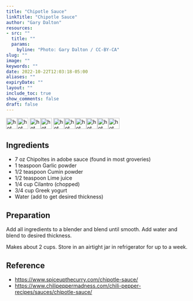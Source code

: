 ```yaml
---
title: "Chipotle Sauce"
linkTitle: "Chipotle Sauce"
author: "Gary Dalton"
resources:
- src: ""
  title: ""
  params:
    byline: "Photo: Gary Dalton / CC-BY-CA"
slug: ""
image: ""
keywords: ""
date: 2022-10-22T12:03:18-05:00
aliases: ""
expiryDate: ""
layout: ""
include_toc: true
show_comments: false
draft: false
---
```


<img src="/images/chili.png" alt="hot pepper" width="30" height="30"><img src="/images/chili.png" alt="hot pepper" width="30" height="30">
<img src="/images/chili.png" alt="hot pepper" width="30" height="30"><img src="/images/chili.png" alt="hot pepper" width="30" height="30">
<img src="/images/chili.png" alt="hot pepper" width="30" height="30"><img src="/images/chili.png" alt="hot pepper" width="30" height="30"><img src="/images/chili-pepper.png" alt="hot pepper" width="30" height="30"><img src="/images/chili-pepper.png" alt="hot pepper" width="30" height="30"><img src="/images/chili-pepper.png" alt="hot pepper" width="30" height="30"><img src="/images/chili-pepper.png" alt="hot pepper" width="30" height="30">

## Ingredients

* 7 oz Chipoltes in adobe sauce (found in most groveries)
* 1 teaspoon Garlic powder
* 1/2 teaspoon Cumin powder
* 1/2 teaspoon Lime juice
* 1/4 cup Cilantro (chopped)
* 3/4 cup Greek yogurt
* Water (add to get desired thickness)


## Preparation

Add all ingredients to a blender and blend until smooth. Add water and blend to desired thickness.

Makes about 2 cups. Store in an airtight jar in refrigerator for up to a week.


## Reference
* https://www.spiceupthecurry.com/chipotle-sauce/
* https://www.chilipeppermadness.com/chili-pepper-recipes/sauces/chipotle-sauce/